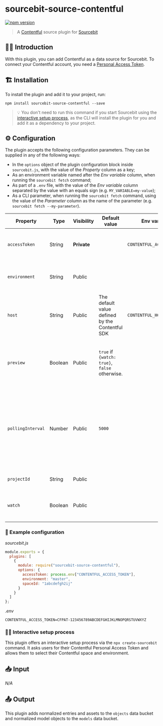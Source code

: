 # sourcebit-source-contentful

[![npm version](https://badge.fury.io/js/sourcebit-source-contentful.svg)](https://badge.fury.io/js/sourcebit-source-contentful)

> A [Contentful](https://contentful.com) source plugin for [Sourcebit](https://github.com/stackbithq/sourcebit)

## 👩‍🏫 Introduction

With this plugin, you can add Contentful as a data source for Sourcebit. To connect your Contentful account, you need a [Personal Access Token](https://www.contentful.com/r/knowledgebase/personal-access-tokens/).

## 🏗 Installation

To install the plugin and add it to your project, run:

```
npm install sourcebit-source-contentful --save
```

> 💡 You don't need to run this command if you start Sourcebit using the [interactive setup process](#%EF%B8%8F-interactive-setup-process), as the CLI will install the plugin for you and add it as a dependency to your project.

## ⚙️ Configuration

The plugin accepts the following configuration parameters. They can be supplied in any of the following ways:

- In the `options` object of the plugin configuration block inside `sourcebit.js`, with the value of the _Property_ column as a key;
- As an environment variable named after the _Env variable_ column, when running the `sourcebit fetch` command;
- As part of a `.env` file, with the value of the _Env variable_ column separated by the value with an equals sign (e.g. `MY_VARIABLE=my-value`);
- As a CLI parameter, when running the `sourcebit fetch` command, using the value of the _Parameter_ column as the name of the parameter (e.g. `sourcebit fetch --my-parameter`).

| Property          | Type    | Visibility  | Default value                                   | Env variable              | Parameter | Description                                                                                                                                                                                                                                    |
| ----------------- | ------- | ----------- | ----------------------------------------------- | ------------------------- | --------- | ---------------------------------------------------------------------------------------------------------------------------------------------------------------------------------------------------------------------------------------------- |
| `accessToken`     | String  | **Private** |                                                 | `CONTENTFUL_ACCESS_TOKEN` |           | The Contentful Personal Access Token.                                                                                                                                                                                                          |
| `environment`     | String  | Public      |                                                 |                           |           | The name of the Contentful [space environment](https://www.contentful.com/faq/environments/).                                                                                                                                                  |
| `host`            | String  | Public      | The default value defined by the Contentful SDK | `CONTENTFUL_HOST`         |           | The value of the `host` option of the [Contentful SDK](https://contentful.github.io/contentful.js/contentful/7.13.1/).                                                                                                                         |
| `preview`         | Boolean | Public      | `true` if `{watch: true}`, `false` otherwise.   |                           |           | Whether to use the [Contentful Preview API](https://www.contentful.com/developers/docs/references/content-preview-api/) as opposed to the [Content Delivery API](https://www.contentful.com/developers/docs/references/content-delivery-api/). |
| `pollingInterval` | Number  | Public      | `5000`                                          |                           |           | The interval of time (in milliseconds) between API calls to Contentful to poll for content changes. Only applicable when `watch` is enabled.                                                                                                   |
| `projectId`       | String  | Public      |                                                 |                           |           | The ID of the Contentful [space](https://www.contentful.com/r/knowledgebase/spaces-and-organizations/).                                                                                                                                        |
| `watch`           | Boolean | Public      |                                                 |                           | `watch`   | Whether to poll Contentful for content changes.                                                                                                                                                                                                |

### 👀 Example configuration

_sourcebit.js_

```js
module.exports = {
  plugins: [
    {
      module: require("sourcebit-source-contentful"),
      options: {
        accessToken: process.env["CONTENTFUL_ACCESS_TOKEN"],
        environment: "master",
        spaceId: "1abcdefgh2ij"
      }
    }
  ]
};
```

_.env_

```
CONTENTFUL_ACCESS_TOKEN=CFPAT-123456789ABCDEFGHIJKLMNOPQRSTUVWXYZ
```

### 🧞‍♂️ Interactive setup process

This plugin offers an interactive setup process via the `npx create-sourcebit` command. It asks users for their Contentful Personal Access Token and allows them to select their Contentful space and environment.

## 📥 Input

_N/A_

## 📤 Output

This plugin adds normalized entries and assets to the `objects` data bucket and normalized model objects to the `models` data bucket.

